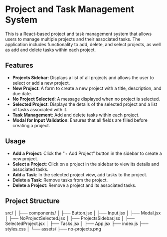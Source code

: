 # Project and Task Management System

This is a React-based project and task management system that allows users to manage multiple projects and their associated tasks. The application includes functionality to add, delete, and select projects, as well as add and delete tasks within each project.

## Features

- **Projects Sidebar**: Displays a list of all projects and allows the user to select or add a new project.
- **New Project**: A form to create a new project with a title, description, and due date.
- **No Project Selected**: A message displayed when no project is selected.
- **Selected Project**: Displays the details of the selected project and a list of tasks associated with it.
- **Task Management**: Add and delete tasks within each project.
- **Modal for Input Validation**: Ensures that all fields are filled before creating a project.

## Usage

- **Add a Project**: Click the "+ Add Project" button in the sidebar to create a new project.
- **Select a Project**: Click on a project in the sidebar to view its details and associated tasks.
- **Add a Task**: In the selected project view, add tasks to the project.
- **Delete a Task**: Remove tasks from the project.
- **Delete a Project**: Remove a project and its associated tasks.

## Project Structure
src/
│
├── components/
│ ├── Button.jsx
│ ├── Input.jsx
│ ├── Modal.jsx
│ ├── NoProjectSelected.jsx
│ ├── ProjectsSidebar.jsx
│ ├── SelectedProject.jsx
│ ├── Tasks.jsx
│
├── App.jsx
├── index.js
├── styles.css
│
└── assets/
├── no-projects.png


